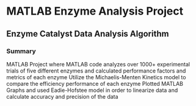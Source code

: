 # MATLAB Enzyme Analysis Project
## Enzyme Catalyst Data Analysis Algorithm

### Summary
MATLAB Project where MATLAB code analyzes over 1000+ experimental trials of five different enzymes and calculated performance factors and metrics of each enzyme
Utilize the Michaelis-Menten Kinetics model to compare the efficiency performance of each enzyme 
Plotted MATLAB Graphs and used Eadie-Hofstee model in order to linearize data and calculate accuracy and precision of the data
